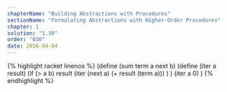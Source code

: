 ```yaml
---
chapterName: "Building Abstractions with Procedures"
sectionName: "Formulating Abstractions with Higher-Order Procedures"
chapter: 1
solution: "1.30"
order: "030"
date: 2016-04-04
---
```


{% highlight racket linenos %}
(define (sum term a next b)
  (define (iter a result)
    (if (> a b) result
        (iter (next a) (+ result (term a)))
     )
  )
  (iter a 0)
)
{% endhighlight %}